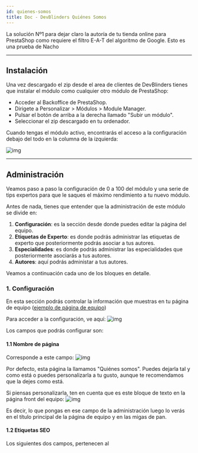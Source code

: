 ```yaml
---
id: quienes-somos
title: Doc - DevBlinders Quiénes Somos
---
```


La solución Nº1 para dejar claro la autoría de tu tienda online para PrestaShop como requiere el filtro E-A-T del algoritmo de Google.
Esto es una prueba de Nacho

---

## Instalación
Una vez descargado el zip desde el area de clientes de DevBlinders tienes que instalar el módulo como cualquier otro módulo de PrestaShop:

- Acceder al Backoffice de PrestaShop.
- Dirigete a Personalizar > Módulos > Module Manager.
- Pulsar el botón de arriba a la derecha llamado "Subir un módulo".
- Seleccionar el zip descargado en tu ordenador.

Cuando tengas el módulo activo, encontrarás el acceso a la configuración debajo del todo en la columna de la izquierda:

![img](https://devblinders.com/img/cms/documentaciones/quienes-somos/quienes-somos-acceso.jpg)

---

## Administración
Veamos paso a paso la configuración de 0 a 100 del módulo y una serie de tips expertos para que le saques el máximo rendimiento a tu nuevo módulo. 

Antes de nada, tienes que entender que la administración de este módulo se divide en: 

1. **Configuración**: es la sección desde donde puedes editar la página del equipo. 
1. **Etiquetas de Experto**: es donde podrás administrar las etiquetas de experto que posteriormente podrás asociar a tus autores. 
1. **Especialidades**: es donde podrás administrar las especialidades que posteriormente asociarás a tus autores. 
1. **Autores**: aquí podrás administar a tus autores.

Veamos a continuación cada uno de los bloques en detalle. 

### 1. Configuración
En esta sección podrás controlar la información que muestras en tu página de equipo ([ejemplo de página de equipo](https://devblinders.com/es/quienes-somos/))

Para acceder a la configuración, ve aquí:
![img](https://devblinders.com/img/cms/documentaciones/quienes-somos/configuracion-admin.jpg)

Los campos que podrás configurar son: 

#### 1.1 Nombre de página
Corresponde a este campo: 
![img](https://devblinders.com/img/cms/documentaciones/quienes-somos/admin-nombre-pagina.jpg)

Por defecto, esta página la llamamos "Quiénes somos". Puedes dejarla tal y como está o puedes personalizarla a tu gusto, aunque te recomendamos que la dejes como está. 

Si piensas personalizarla, ten en cuenta que es este bloque de texto en la página front del equipo:
![img](https://devblinders.com/img/cms/documentaciones/quienes-somos/nombre-quienes-somos-pagina.jpg)

Es decir, lo que pongas en ese campo de la administración luego lo verás en el título principal de la página de equipo y en las migas de pan.

#### 1.2 Etiquetas SEO
Los siguientes dos campos, pertenecen al <title> y <meta name="description">, dos de las etiquetas SEO que más tienes que cuidar. Hablamos de estos dos campos:
![img](https://devblinders.com/img/cms/documentaciones/quienes-somos/metas-quienes-somos.jpg)

Si quieres saber más sobre cómo escribir un buen title y description, [puedes consultar este artículo de Google](https://developers.google.com/search/docs/advanced/appearance/good-titles-snippets). 

:::tip

En vez de escribir las etiquetas en la administración del PrestaShop, puedes primero escribirlo visualizándolo en un [simulador de snippet en la SERP como este de nuestros amigos de Sistrix](https://app.sistrix.com/en/serp-snippet-generator) y cuando veas que están con la dimensión correcta tanto para mobile como para desktop, lo copias y lo pegas en tu PrestaShop.

:::
  
#### 1.3 URL
El siguiente campo es para poder customizar tu URL. Por defecto, se llamará "quienes-somos".
![img](https://devblinders.com/img/cms/documentaciones/quienes-somos/url-quienes-somos.jpg)

:::caution

Mucho cuidado con cambiar la URL. Si editas este campo y Google ya conoce tu página de Quiénes somos, ten en cuenta que afectará tanto a la URL del equipo como a la de cada autor por individual. Si tienes que cambiarla, recuerda hacer una redirección 301 de las URLs antiguas a las nuevas.

:::


#### 1.4 Descripción corta
La descripción corta en la parte pública será el bloque de texto que se verá encima del listado de autores. 

En la administración corresponde a:
![img](https://devblinders.com/img/cms/documentaciones/quienes-somos/desc-corta-quienes-somos.jpg)

Como ves, puedes editarlo de manera cómoda con el mismo editor HTML que tienes en fichas de producto o categorías. Podrás añadir contenido, estilos, imágenes, vídeos...

En la parte pública, corresponde a este bloque: 
![img](https://devblinders.com/img/cms/documentaciones/quienes-somos/desc-corta-front.jpg)

:::tip

No metas mucho contenido en este bloque, piensa en lo largo que se verá en el móvil. Tienes que mostrar a tu equipo cuanto antes, si quieres meter una descripción más extensa usa el campo de "descripción larga". 

:::


### 2. Etiquetas de experto

Esta es una de las funcionalidades que más nos gusta, pero hay que tener en cuenta una serie de cosas para sacarle el máximo provecho. 

Para acceder a las etiquetas de experto, ve aquí:
![img](https://devblinders.com/img/cms/documentaciones/quienes-somos/expert-tags-admin.jpg)


### 3. Especialidades
### 4. Autores

---

## Multi idioma

---

## Personalización CSS

---

## FAQ

---

## Recursos externos relacionados

